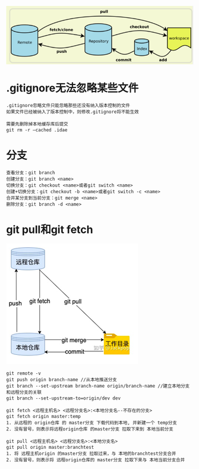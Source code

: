 ![](../photo/Pasted%20image%2020221101174211.png)

# .gitignore无法忽略某些文件
```
.gitignore忽略文件只能忽略那些还没有纳入版本控制的文件
如果文件已经被纳入了版本控制中，则修改.gitignore将不能生效

需要先删除掉本地缓存库后提交  
git rm -r –cached .idae
```

# 分支
```
查看分支：git branch
创建分支：git branch <name>
切换分支：git checkout <name>或者git switch <name>
创建+切换分支：git checkout -b <name>或者git switch -c <name>
合并某分支到当前分支：git merge <name>
删除分支：git branch -d <name>
```

# git pull和git fetch
![](../photo/Pasted%20image%2020221101174032.png)
```
git remote -v
git push origin branch-name //从本地推送分支
git branch --set-upstream branch-name origin/branch-name //建立本地分支和远程分支的关联
git branch --set-upstream-to=origin/dev dev

git fetch <远程主机名> <远程分支名>:<本地分支名--不存在的分支>
git fetch origin master:temp 
1. 从远程的 origin仓库 的 master分支 下载代码到本地, 并新建一个 temp分支
2. 没有冒号，则表示将远程origin仓库 的master分支 拉取下来到 本地当前分支

git pull <远程主机名> <远程分支名>:<本地分支名>
git pull origin master:branchtest
1. 将 远程主机origin 的master分支 拉取过来，与 本地的branchtest分支合并
2. 没有冒号，则表示将 远程origin仓库的 master分支 拉取下来与 本地当前分支合并
```
